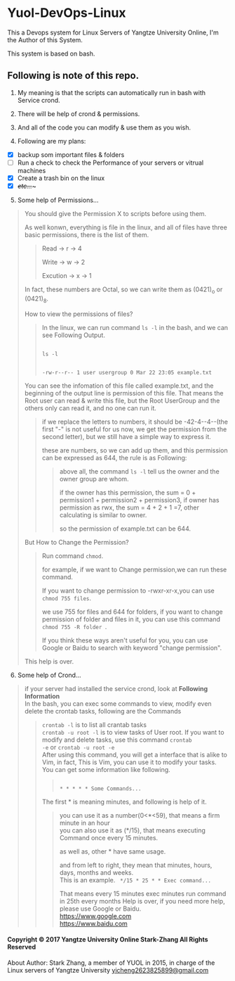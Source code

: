 # Yuol-DevOps-Linux
This a Devops system for Linux Servers of Yangtze University Online, I'm the Author of this System.

This system is based on bash.

## Following is note of this repo.
1. My meaning is that the scripts can automatically run in bash with Service crond.

2. There will be help of crond & permissions.

3. And all of the code you can modify & use them as you wish.

4. Following are my plans:
- [x] backup som important files & folders
- [ ] Run a check to check the Performance of your servers or vitrual machines
- [x] Create a trash bin on the linux
- [x] ~~*etc...*~~~

5. Some help of Permissions...
> You should give the Permission X to scripts before using them.
>
> As well konwn, everything is file in the linux, and all of files have three basic permissions, there is the list of them.
>
>> Read -> r -> 4
>>
>> Write -> w -> 2
>> 
>> Excution -> x -> 1
>
> In fact, these numbers are Octal, so we can write them as (0421)<sub>o</sub> or (0421)<sub>8</sub>.
>
> How to view the permissions of files?
>
>> In the linux, we can run command <code>ls -l</code> in the bash, and we can see Following Output.
>>
>> <code>
>> ls -l
>>
>> -rw-r--r-- 1 user usergroup 0 Mar 22 23:05 example.txt
>></code>
>>
>
> You can see the infomation of this file called example.txt, and the beginning of the output line is permission of this file. That means the Root user can read & write this file, but the Root UserGroup and the others only can read it, and no one can run it.
>>
>> if we replace the letters to numbers, it should be -42-4--4--(the first "-" is not useful for us now, we get the permission from the second letter), but we still have a simple way to express it.
>>
>> these are numbers, so we can add up them, and this permission can be expressed as 644, the rule is as Following:
>>
>>> above all, the command <code>ls -l</code> tell us the owner and the owner group are whom. 
>>>
>>> if the owner has this permission, the sum = 0 + permission1 + permission2 + permission3, if owner has permission as rwx, the sum = 4 + 2 + 1 =7, other calculating is similar to owner.
>>>
>>> so the permission of example.txt can be 644.
>>>
> But How to Change the Permission?
>> 
>> Run command <code>chmod</code>.
>>
>> for example, if we want to Change permission,we can run these command.
>>
>> If you want to change permission to -rwxr-xr-x,you can use <code>chmod 755 files</code>.
>>
>> we use 755 for files and 644 for folders, if you want to change permission of folder and files in it, you can use this command <code> chmod 755 -R folder </code>.
>>
>> If you think these ways aren't useful for you, you can use Google or Baidu to search with keyword "change permission".
>
> This help is over.
>
6. Some help of Crond...
> if your server had installed the service crond, look at __Following Information__        
> In the bash, you can exec some commands to view, modify even delete the crontab tasks, following are the Commands   
>> <code>crontab -l</code> is to list all crantab tasks   
>> <code>crontab -u root -l</code> is to view tasks of User root.
>> If you want to modify and delete tasks, use this command <code>crontab -e</code> or <code>crontab -u root -e</code>    
>> After using this command, you will get a interface that is alike to Vim, in fact, This is Vim, you can use it to modify your tasks.   
>> You can get some information like following.
>>> <code>
>>> * * * * * Some Commands...
>>> </code>
>> The first \* is meaning minutes, and following is help of it.
>>> you can use it as a number(0<\*<59), that means a firm minute in an hour   
>>> you can also use it as (\*/15), that means executing Command once every 15 minutes.
>>>
>>> as well as, other \* have same usage.
>>>
>>> and from left to right, they mean that minutes, hours, days, months and weeks.   
>>> This is an example.
>>> <code>
>>> \*/15 * 25 * * Exec command...
>>> </code>
>>>
>>> That means every 15 minutes exec minutes run command in 25th every months
> Help is over, if you need more help, please use Google or Baidu.     
>> <https://www.google.com>    
>> <https://www.baidu.com>

#### Copyright &copy; 2017 Yangtze University Online Stark-Zhang All Rights Reserved
About Author: Stark Zhang, a member of YUOL in 2015, in charge of the Linux servers of Yangtze University
<yicheng2623825899@gmail.com>
